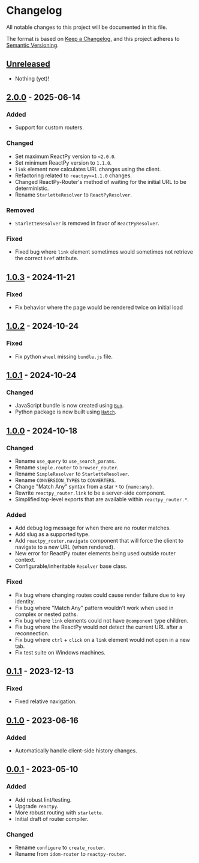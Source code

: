 # Changelog

All notable changes to this project will be documented in this file.

<!--attr-start-->

The format is based on [Keep a Changelog](https://keepachangelog.com/en/1.0.0/), and this project adheres to [Semantic Versioning](https://semver.org/spec/v2.0.0.html).

<!--attr-end-->

<!--
Using the following categories, list your changes in this order:
[Added, Changed, Deprecated, Removed, Fixed, Security]

Don't forget to remove deprecated code on each major release!
-->

<!--changelog-start-->

## [Unreleased]

-   Nothing (yet)!

## [2.0.0] - 2025-06-14

### Added

-   Support for custom routers.

### Changed

-   Set maximum ReactPy version to `<2.0.0`.
-   Set minimum ReactPy version to `1.1.0`.
-   `link` element now calculates URL changes using the client.
-   Refactoring related to `reactpy>=1.1.0` changes.
-   Changed ReactPy-Router's method of waiting for the initial URL to be deterministic.
-   Rename `StarletteResolver` to `ReactPyResolver`.

### Removed

-   `StarletteResolver` is removed in favor of `ReactPyResolver`.

### Fixed

-   Fixed bug where `link` element sometimes would sometimes not retrieve the correct `href` attribute.

## [1.0.3] - 2024-11-21

### Fixed

-   Fix behavior where the page would be rendered twice on initial load

## [1.0.2] - 2024-10-24

### Fixed

-   Fix python `wheel` missing `bundle.js` file.

## [1.0.1] - 2024-10-24

### Changed

-   JavaScript bundle is now created using [`Bun`](https://bun.sh/).
-   Python package is now built using [`Hatch`](https://hatch.pypa.io/).

## [1.0.0] - 2024-10-18

### Changed

-   Rename `use_query` to `use_search_params`.
-   Rename `simple.router` to `browser_router`.
-   Rename `SimpleResolver` to `StarletteResolver`.
-   Rename `CONVERSION_TYPES` to `CONVERTERS`.
-   Change "Match Any" syntax from a star `*` to `{name:any}`.
-   Rewrite `reactpy_router.link` to be a server-side component.
-   Simplified top-level exports that are available within `reactpy_router.*`.

### Added

-   Add debug log message for when there are no router matches.
-   Add slug as a supported type.
-   Add `reactpy_router.navigate` component that will force the client to navigate to a new URL (when rendered).
-   New error for ReactPy router elements being used outside router context.
-   Configurable/inheritable `Resolver` base class.

### Fixed

-   Fix bug where changing routes could cause render failure due to key identity.
-   Fix bug where "Match Any" pattern wouldn't work when used in complex or nested paths.
-   Fix bug where `link` elements could not have `@component` type children.
-   Fix bug where the ReactPy would not detect the current URL after a reconnection.
-   Fix bug where `ctrl` + `click` on a `link` element would not open in a new tab.
-   Fix test suite on Windows machines.

## [0.1.1] - 2023-12-13

### Fixed

-   Fixed relative navigation.

## [0.1.0] - 2023-06-16

### Added

-   Automatically handle client-side history changes.

## [0.0.1] - 2023-05-10

### Added

-   Add robust lint/testing.
-   Upgrade `reactpy`.
-   More robust routing with `starlette`.
-   Initial draft of router compiler.

### Changed

-   Rename `configure` to `create_router`.
-   Rename from `idom-router` to `reactpy-router`.

[Unreleased]: https://github.com/reactive-python/reactpy-router/compare/2.0.0...HEAD
[2.0.0]: https://github.com/reactive-python/reactpy-router/compare/1.0.3...2.0.0
[1.0.3]: https://github.com/reactive-python/reactpy-router/compare/1.0.2...1.0.3
[1.0.2]: https://github.com/reactive-python/reactpy-router/compare/1.0.1...1.0.2
[1.0.1]: https://github.com/reactive-python/reactpy-router/compare/1.0.0...1.0.1
[1.0.0]: https://github.com/reactive-python/reactpy-router/compare/0.1.1...1.0.0
[0.1.1]: https://github.com/reactive-python/reactpy-router/compare/0.1.0...0.1.1
[0.1.0]: https://github.com/reactive-python/reactpy-router/compare/0.0.1...0.1.0
[0.0.1]: https://github.com/reactive-python/reactpy-router/releases/tag/0.0.1
